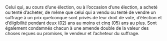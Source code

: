 Celui qui, au cours d’une élection, ou à l’occasion d’une élection, a acheté ou tenté d’acheter, de même que celui qui a vendu ou tenté de vendre un suffrage à un prix quelconque sont privés de leur droit de vote, d’élection et d’éligibilité pendant deux (02) ans au moins et cinq (05) ans au plus.
Sont également condamnés chacun à une amende double de la valeur des choses reçues ou promises, le vendeur et l’acheteur du suffrage.